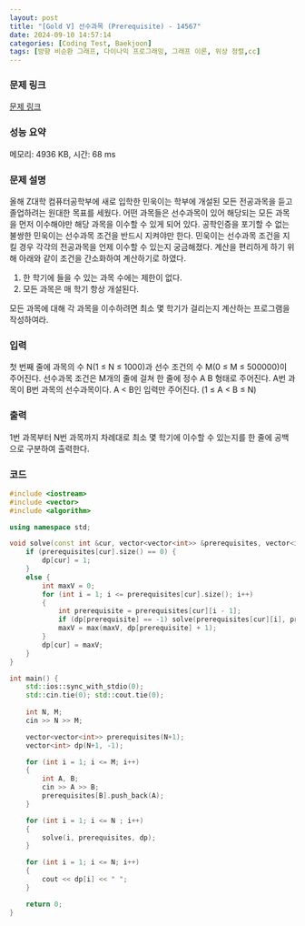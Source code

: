 ```yaml
---
layout: post
title: "[Gold V] 선수과목 (Prerequisite) - 14567"
date: 2024-09-10 14:57:14
categories: [Coding Test, Baekjoon]
tags: [방향 비순환 그래프, 다이나믹 프로그래밍, 그래프 이론, 위상 정렬,cc]
---
```


### 문제 링크

[문제 링크](https://www.acmicpc.net/problem/14567)

### 성능 요약

메모리: 4936 KB, 시간: 68 ms

### 문제 설명

<p>올해 Z대학 컴퓨터공학부에 새로 입학한 민욱이는 학부에 개설된 모든 전공과목을 듣고 졸업하려는 원대한 목표를 세웠다. 어떤 과목들은 선수과목이 있어 해당되는 모든 과목을 먼저 이수해야만 해당 과목을 이수할 수 있게 되어 있다. 공학인증을 포기할 수 없는 불쌍한 민욱이는 선수과목 조건을 반드시 지켜야만 한다. 민욱이는 선수과목 조건을 지킬 경우 각각의 전공과목을 언제 이수할 수 있는지 궁금해졌다. 계산을 편리하게 하기 위해 아래와 같이 조건을 간소화하여 계산하기로 하였다.</p>

<ol>
	<li>한 학기에 들을 수 있는 과목 수에는 제한이 없다.</li>
	<li>모든 과목은 매 학기 항상 개설된다.</li>
</ol>

<p>모든 과목에 대해 각 과목을 이수하려면 최소 몇 학기가 걸리는지 계산하는 프로그램을 작성하여라.</p>

### 입력

 <p>첫 번째 줄에 과목의 수 N(1 ≤ N ≤ 1000)과 선수 조건의 수 M(0 ≤ M ≤ 500000)이 주어진다. 선수과목 조건은 M개의 줄에 걸쳐 한 줄에 정수 A B 형태로 주어진다. A번 과목이 B번 과목의 선수과목이다. A < B인 입력만 주어진다. (1 ≤ A < B ≤ N)</p>

### 출력

 <p>1번 과목부터 N번 과목까지 차례대로 최소 몇 학기에 이수할 수 있는지를 한 줄에 공백으로 구분하여 출력한다.</p>

### 코드

```cc
#include <iostream>
#include <vector>
#include <algorithm>

using namespace std;

void solve(const int &cur, vector<vector<int>> &prerequisites, vector<int> &dp) {
	if (prerequisites[cur].size() == 0) {
		dp[cur] = 1;
	}
	else {
		int maxV = 0;
		for (int i = 1; i <= prerequisites[cur].size(); i++)
		{
			int prerequisite = prerequisites[cur][i - 1];
			if (dp[prerequisite] == -1) solve(prerequisites[cur][i], prerequisites, dp);
			maxV = max(maxV, dp[prerequisite] + 1);
		}
		dp[cur] = maxV;
	}
}

int main() {
    std::ios::sync_with_stdio(0);
	std::cin.tie(0); std::cout.tie(0);
    
	int N, M;
	cin >> N >> M;

	vector<vector<int>> prerequisites(N+1);
	vector<int> dp(N+1, -1);

	for (int i = 1; i <= M; i++)
	{
		int A, B;
		cin >> A >> B;
		prerequisites[B].push_back(A);
	}

	for (int i = 1; i <= N ; i++)
	{
		solve(i, prerequisites, dp);
	}

	for (int i = 1; i <= N; i++)
	{
		cout << dp[i] << " ";
	}

	return 0;
}

```
